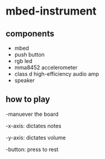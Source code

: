 <h1>mbed-instrument</h1>

<h2>components</h2>
<ul>
  <li>mbed</li>
  <li>push button</li>
  <li>rgb led</li>
  <li>mma8452 accelerometer</li>
  <li>class d high-efficiency audio amp</li>
  <li>speaker</li>
</ul>

<h2>how to play</h2>
<p>-manuever the board </p>
<p>-x-axis: dictates notes</p>
<p>-y-axis: dictates volume</p>
<p>-button: press to rest</p>
